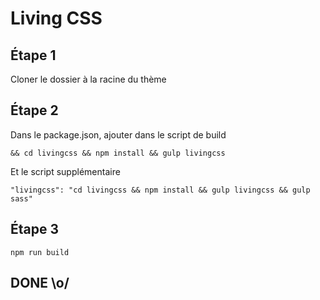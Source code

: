 # Living CSS

## Étape 1

Cloner le dossier à la racine du thème

## Étape 2

Dans le package.json, ajouter dans le script de build

```
&& cd livingcss && npm install && gulp livingcss
```

Et le script supplémentaire

```
"livingcss": "cd livingcss && npm install && gulp livingcss && gulp sass"
```

## Étape 3

```
npm run build
```

## DONE \o/